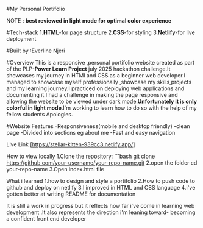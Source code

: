 #My Personal Portifolio

NOTE : **best reviewed in light mode for optimal color experience**
 
#Tech-stack
    1.**HTML**-for page structure
    2.**CSS**-for styling
    3.**Netlify**-for live deployment

#Built by :Everline Njeri

#Overview
This is a responsive ,personal portifolio website created as part of the PLP-**Power Learn Project** july 2025 hackathon challenge.It showcases my journey in HTMl and CSS as a beginner web developer.I managed to showcase myself professionally ,showcase my skills,projects and my learning journey.I practiced on deploying web applications and documenting it.I had a challenge in making the page responsive and allowing the website to be viewed under dark mode.**Unfortunately it is only colorful in light mode**.I'm working to learn how to do so with the help of my fellow students Apologies.

#Website Features
-Responsiveness(mobile and desktop friendly)
-clean page
-Divided into sections eg about me
-Fast and easy navigation

Live Link
[https://stellar-kitten-939cc3.netlify.app/]

How to view locally 
 1.Clone the repository:
    ```bash
    git clone
    https://github.com/your-username/your-repo-name.git
2.open the folder 
    cd your-repo-name
3.Open index.html file

What i learned
1.how to design and style a portifolio
2.How to push code to github and deploy on netlify
3.I improved in HTML and CSS language
4.I've gotten better at writing README for documentation

It is still a work in progress but it reflects how far i've come in learning web development .It also represents the direction i'm leaning toward- becoming a confident front end developer 
